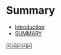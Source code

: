 # Summary

* [Introduction](README.md)
* [SUMMARY](summary.md)

[闪闪闪闪闪](springcloud-for-sh-lianjia-se/Summary.md)